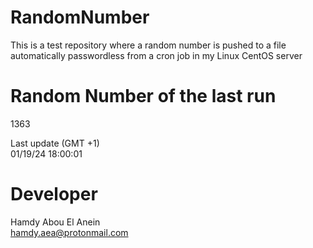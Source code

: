 # RandomNumber    
This is a test repository where a random number is pushed to a file automatically passwordless from a cron job in my Linux CentOS server    
# Random Number of the last run   
1363
      
Last update (GMT +1)    
01/19/24 18:00:01
# Developer    
Hamdy Abou El Anein   
hamdy.aea@protonmail.com
